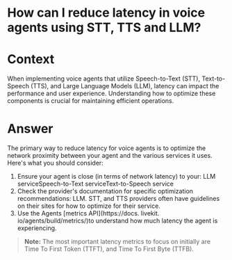 # How can I reduce latency in voice agents using STT, TTS and LLM?

# Context

When implementing voice agents that utilize Speech-to-Text (STT), Text-to-Speech (TTS), and Large Language Models (LLM), latency can impact the performance and user experience. Understanding how to optimize these components is crucial for maintaining efficient operations.


# Answer

The primary way to reduce latency for voice agents is to optimize the network proximity between your agent and the various services it uses. Here's what you should consider:


1. Ensure your agent is close (in terms of network latency) to your: LLM serviceSpeech-to-Text serviceText-to-Speech service
2. Check the provider's documentation for specific optimization recommendations: LLM. STT, and TTS providers often have guidelines on their sites for how to optimize for their service.
3. Use the Agents [metrics API](https://docs. livekit. io/agents/build/metrics/)to understand how much latency the agent is experiencing.


> **Note:** The most important latency metrics to focus on initially are Time To First Token (TTFT), and Time To First Byte (TTFB).